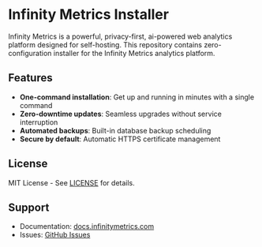 # Infinity Metrics Installer

Infinity Metrics is a powerful, privacy-first, ai-powered web analytics platform designed for self-hosting. This repository contains zero-configuration installer for the Infinity Metrics analytics platform. 

## Features

- **One-command installation**: Get up and running in minutes with a single command
- **Zero-downtime updates**: Seamless upgrades without service interruption
- **Automated backups**: Built-in database backup scheduling
- **Secure by default**: Automatic HTTPS certificate management

## License

MIT License - See [LICENSE](LICENSE) for details.

## Support

- Documentation: [docs.infinitymetrics.com](https://getinfinitymetrics.com)
- Issues: [GitHub Issues](https://github.com/karloscodes/infinity-metrics-installer/issues)

